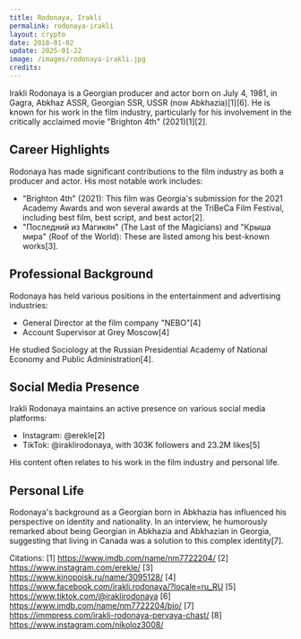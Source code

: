 ```yaml
---
title: Rodonaya, Irakli
permalink: rodonaya-irakli
layout: crypto
date: 2018-01-02
update: 2025-01-22
image: /images/rodonaya-irakli.jpg
credits:
---
```


Irakli Rodonaya is a Georgian producer and actor born on July 4, 1981, in Gagra, Abkhaz ASSR, Georgian SSR, USSR (now Abkhazia)[1][6]. He is known for his work in the film industry, particularly for his involvement in the critically acclaimed movie "Brighton 4th" (2021)[1][2].

## Career Highlights

Rodonaya has made significant contributions to the film industry as both a producer and actor. His most notable work includes:

- "Brighton 4th" (2021): This film was Georgia's submission for the 2021 Academy Awards and won several awards at the TriBeCa Film Festival, including best film, best script, and best actor[2].
- "Последний из Магикян" (The Last of the Magicians) and "Крыша мира" (Roof of the World): These are listed among his best-known works[3].

## Professional Background

Rodonaya has held various positions in the entertainment and advertising industries:

- General Director at the film company "NEBO"[4]
- Account Supervisor at Grey Moscow[4]

He studied Sociology at the Russian Presidential Academy of National Economy and Public Administration[4].

## Social Media Presence

Irakli Rodonaya maintains an active presence on various social media platforms:

- Instagram: @erekle[2]
- TikTok: @iraklirodonaya, with 303K followers and 23.2M likes[5]

His content often relates to his work in the film industry and personal life.

## Personal Life

Rodonaya's background as a Georgian born in Abkhazia has influenced his perspective on identity and nationality. In an interview, he humorously remarked about being Georgian in Abkhazia and Abkhazian in Georgia, suggesting that living in Canada was a solution to this complex identity[7].

Citations:
[1] https://www.imdb.com/name/nm7722204/
[2] https://www.instagram.com/erekle/
[3] https://www.kinopoisk.ru/name/3095128/
[4] https://www.facebook.com/irakli.rodonaya/?locale=ru_RU
[5] https://www.tiktok.com/@iraklirodonaya
[6] https://www.imdb.com/name/nm7722204/bio/
[7] https://immpress.com/irakli-rodonaya-pervaya-chast/
[8] https://www.instagram.com/nikoloz3008/
